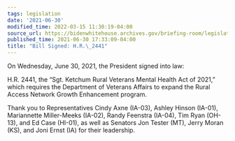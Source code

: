 ```yaml
---
tags: legislation
date: '2021-06-30'
modified_time: 2022-03-15 11:30:19-04:00
source_url: https://bidenwhitehouse.archives.gov/briefing-room/legislation/2021/06/30/bill-signed-h-r-2441/
published_time: 2021-06-30 17:33:09-04:00
title: "Bill Signed: H.R.\_2441"
---
```

 
On Wednesday, June 30, 2021, the President signed into law:

H.R. 2441, the “Sgt. Ketchum Rural Veterans Mental Health Act of 2021,”
which requires the Department of Veterans Affairs to expand the Rural
Access Network Growth Enhancement program. 

Thank you to Representatives Cindy Axne (IA-03), Ashley Hinson (IA-01),
Mariannette Miller-Meeks (IA-02), Randy Feenstra (IA-04), Tim Ryan
(OH-13), and Ed Case (HI-01), as well as Senators Jon Tester (MT), Jerry
Moran (KS), and Joni Ernst (IA) for their leadership.
